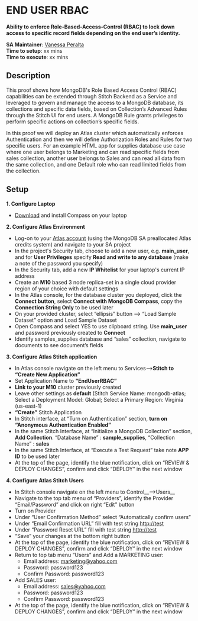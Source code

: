 # END USER RBAC

__Ability to enforce Role-Based-Access-Control (RBAC) to lock down access to specific record fields depending on the end user’s identity.__

__SA Maintainer__: [Vanessa Peralta](mailto:vanessa.peralta@mongodb.com) <br/>
__Time to setup__: xx mins <br/>
__Time to execute__: xx mins <br/>


## Description

This proof shows how MongoDB's Role Based Access Control (RBAC) capabilities can be extended through Stitch Backend as a Service and leveraged to govern and manage the access to a MongoDB database, its collections and specific data fields, based on Collection’s Advanced Rules through the Stitch UI for end users. A MongoDB Rule grants privileges to perform specific actions on collection’s specific fields.

In this proof we will deploy an Atlas cluster which automatically enforces Authentication and then we will define Authorization Roles and Rules for two specific users. For an example HTML app for supplies database use case where one user belongs to Marketing and can read specific fields from sales collection, another user belongs to Sales and can read all data from the same collection, and one Default role who can read limited fields from the collection.

## Setup
__1. Configure Laptop__
* [Download](https://www.mongodb.com/download-center/compass) and install Compass on your laptop

__2. Configure Atlas Environment__
* Log-on to your [Atlas account](http://cloud.mongodb.com) (using the MongoDB SA preallocated Atlas credits system) and navigate to your SA project
* In the project's Security tab, choose to add a new user, e.g. __main_user__, and for __User Privileges__ specify __Read and write to any database__ (make a note of the password you specify)
* In the Security tab, add a new __IP Whitelist__ for your laptop's current IP address
* Create an __M10__ based 3 node replica-set in a single cloud provider region of your choice with default settings
* In the Atlas console, for the database cluster you deployed, click the __Connect button__, select __Connect with MongoDB Compass__, copy the __Connection String Only__ to be used later
* On your provided cluster, select “ellipsis” button --> “Load Sample Dataset” option and Load Sample Dataset
* Open Compass and select YES to use clipboard string. Use __main_user__ and password previously created to __Connect__
* Identify samples_supplies database and “sales” collection, navigate to documents to see document’s fields

__3. Configure Atlas Stitch application__
* In Atlas console navigate on the left menu to Services-->__Stitch to “Create New Application”__
* Set Application Name to __“EndUserRBAC”__
* __Link to your M10__ cluster previously created
* Leave other settings as __default__ (Stitch Service Name: mongodb-atlas; Select a Deployment Model: Global; Select a Primary Region: Virginia (us-east-1)
* __“Create”__ Stitch Application
* In Stitch interface, at “Turn on Authentication” section, __turn on “Anonymous Authentication Enabled”__
* In the same Stitch Interface, at “Initialize a MongoDB Collection” section, __Add Collection__. “Database Name” : __sample_supplies__, “Collection Name” : __sales__
* In the same Stitch Interface, at “Execute a Test Request” take note __APP ID__ to be used later
* At the top of the page, identify the blue notification, click on “REVIEW & DEPLOY CHANGES”, confirm and click “DEPLOY” in the next window

__4. Configure Atlas Stitch Users__
* In Stitch console navigate on the left menu to Control__-->Users__
* Navigate to the top tab menu of “Providers”, identify the Provider “Email/Password” and click on right “Edit” button
* Turn on Provider
* Under “User Confirmation Method” select “Automatically confirm users”
* Under “Email Confirmation URL” fill with test string [http://test](http://test)
* Under “Password Reset URL” fill with test string [http://test](http://test)
* “Save” your changes at the bottom right button
* At the top of the page, identify the blue notification, click on “REVIEW & DEPLOY CHANGES”, confirm and click “DEPLOY” in the next window
* Return to top tab menu “Users” and Add a MARKETING user:
  * Email address: [marketing@yahoo.com](marketing@yahoo.com)
  * Password: password123
  * Confirm Password: password123
* Add SALES user:
  * Email address: [sales@yahoo.com](sales@yahoo.com)
  * Password: password123
  * Confirm Password: password123
* At the top of the page, identify the blue notification, click on “REVIEW & DEPLOY CHANGES”, confirm and click “DEPLOY” in the next window
